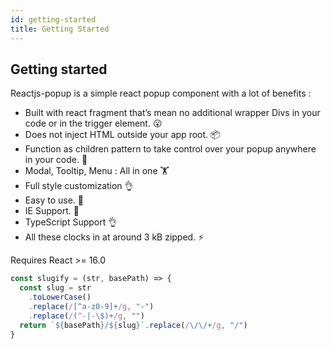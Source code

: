 ```yaml
---
id: getting-started
title: Getting Started
---
```


## Getting started

Reactjs-popup is a simple react popup component with a lot of benefits :

- Built with react fragment that’s mean no additional wrapper Divs in your code or in the trigger element. 😮
- Does not inject HTML outside your app root. 📦
- Function as children pattern to take control over your popup anywhere in your code. 💪
- Modal, Tooltip, Menu : All in one 🏋️
- Full style customization 👌
- Easy to use. 🚀
- IE Support. 🚀
- TypeScript Support 👌
- All these clocks in at around 3 kB zipped. ⚡️

Requires React >= 16.0

```js
const slugify = (str, basePath) => {
  const slug = str
    .toLowerCase()
    .replace(/[^a-z0-9]+/g, "-")
    .replace(/(^-|-\$)+/g, "")
  return `${basePath}/${slug}`.replace(/\/\/+/g, "/")
}
```
